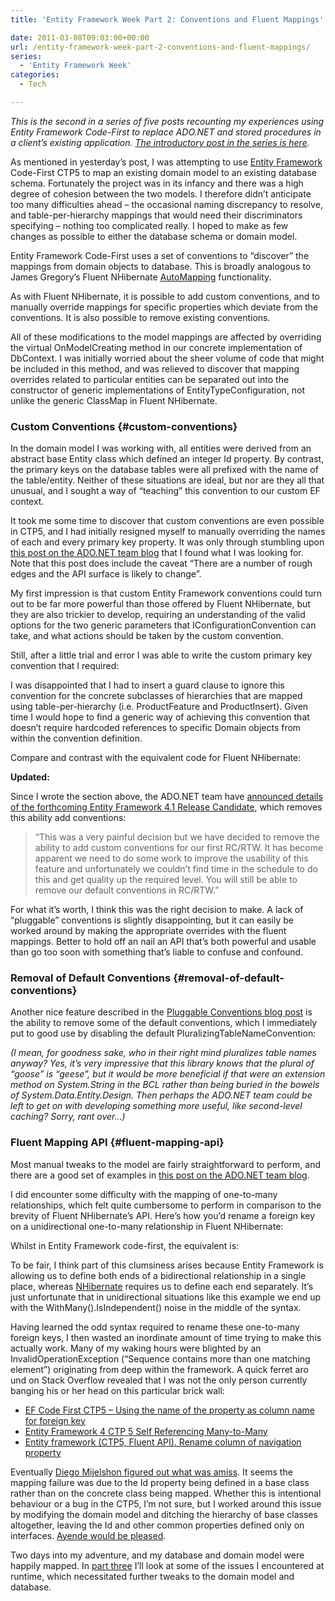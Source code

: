 ```yaml
---
title: 'Entity Framework Week Part 2: Conventions and Fluent Mappings'

date: 2011-03-08T09:03:00+00:00
url: /entity-framework-week-part-2-conventions-and-fluent-mappings/
series:
  - 'Entity Framework Week'
categories:
  - Tech

---
```

_This is the second in a series of five posts recounting my experiences using Entity Framework Code-First to replace ADO.NET and stored procedures in a client’s existing application. [The introductory post in the series is here][1]._

As mentioned in yesterday’s post, I was attempting to use [Entity Framework][2] Code-First CTP5 to map an existing domain model to an existing database schema. Fortunately the project was in its infancy and there was a high degree of cohesion between the two models. I therefore didn’t anticipate too many difficulties ahead – the occasional naming discrepancy to resolve, and table-per-hierarchy mappings that would need their discriminators specifying – nothing too complicated really. I hoped to make as few changes as possible to either the database schema or domain model.

Entity Framework Code-First uses a set of conventions to “discover” the mappings from domain objects to database. This is broadly analogous to James Gregory’s Fluent NHibernate [AutoMapping][3] functionality.

As with Fluent NHibernate, it is possible to add custom conventions, and to manually override mappings for specific properties which deviate from the conventions. It is also possible to remove existing conventions.

All of these modifications to the model mappings are affected by overriding the virtual OnModelCreating method in our concrete implementation of DbContext. I was initially worried about the sheer volume of code that might be included in this method, and was relieved to discover that mapping overrides related to particular entities can be separated out into the constructor of generic implementations of EntityTypeConfiguration, not unlike the generic ClassMap in Fluent NHibernate.

### Custom Conventions {#custom-conventions}

In the domain model I was working with, all entities were derived from an abstract base Entity class which defined an integer Id property. By contrast, the primary keys on the database tables were all prefixed with the name of the table/entity. Neither of these situations are ideal, but nor are they all that unusual, and I sought a way of “teaching” this convention to our custom EF context.

It took me some time to discover that custom conventions are even possible in CTP5, and I had initially resigned myself to manually overriding the names of each and every primary key property. It was only through stumbling upon [this post on the ADO.NET team blog][4] that I found what I was looking for. Note that this post does include the caveat “There are a number of rough edges and the API surface is likely to change”.

My first impression is that custom Entity Framework conventions could turn out to be far more powerful than those offered by Fluent NHibernate, but they are also trickier to develop, requiring an understanding of the valid options for the two generic parameters that IConfigurationConvention can take, and what actions should be taken by the custom convention.

Still, after a little trial and error I was able to write the custom primary key convention that I required:

<!--kg-card-begin: html-->

<!--kg-card-end: html-->

I was disappointed that I had to insert a guard clause to ignore this convention for the concrete subclasses of hierarchies that are mapped using table-per-hierarchy (i.e. ProductFeature and ProductInsert). Given time I would hope to find a generic way of achieving this convention that doesn’t require hardcoded references to specific Domain objects from within the convention definition.

Compare and contrast with the equivalent code for Fluent NHibernate:

<!--kg-card-begin: html-->

<!--kg-card-end: html-->

**Updated:**

Since I wrote the section above, the ADO.NET team have [announced details of the forthcoming Entity Framework 4.1 Release Candidate][5], which removes this ability add conventions:

> “This was a very painful decision but we have decided to remove the ability to add custom conventions for our first RC/RTW. It has become apparent we need to do some work to improve the usability of this feature and unfortunately we couldn’t find time in the schedule to do this and get quality up the required level. You will still be able to remove our default conventions in RC/RTW.”

For what it’s worth, I think this was the right decision to make. A lack of “pluggable” conventions is slightly disappointing, but it can easily be worked around by making the appropriate overrides with the fluent mappings. Better to hold off an nail an API that’s both powerful and usable than go too soon with something that’s liable to confuse and confound.

### Removal of Default Conventions {#removal-of-default-conventions}

Another nice feature described in the [Pluggable Conventions blog post][4] is the ability to remove some of the default conventions, which I immediately put to good use by disabling the default PluralizingTableNameConvention:

<!--kg-card-begin: html-->

<!--kg-card-end: html-->

_(I mean, for goodness sake, who in their right mind pluralizes table names anyway? Yes, it’s very impressive that this library knows that the plural of “goose” is “geese”, but it would be more beneficial if that were an extension method on System.String in the BCL rather than being buried in the bowels of System.Data.Entity.Design. Then perhaps the ADO.NET team could be left to get on with developing something more useful, like second-level caching? Sorry, rant over…)_

### Fluent Mapping API {#fluent-mapping-api}

Most manual tweaks to the model are fairly straightforward to perform, and there are a good set of examples in [this post on the ADO.NET team blog][6].

I did encounter some difficulty with the mapping of one-to-many relationships, which felt quite cumbersome to perform in comparison to the brevity of Fluent NHibernate’s API. Here’s how you’d rename a foreign key on a unidirectional one-to-many relationship in Fluent NHibernate:

<!--kg-card-begin: html-->

<!--kg-card-end: html-->

Whilst in Entity Framework code-first, the equivalent is:

<!--kg-card-begin: html-->

<!--kg-card-end: html-->

To be fair, I think part of this clumsiness arises because Entity Framework is allowing us to define both ends of a bidirectional relationship in a single place, whereas [NHibernate][7] requires us to define each end separately. It’s just unfortunate that in unidirectional situations like this example we end up with the WithMany().IsIndependent() noise in the middle of the syntax.

Having learned the odd syntax required to rename these one-to-many foreign keys, I then wasted an inordinate amount of time trying to make this actually work. Many of my waking hours were blighted by an InvalidOperationException (“Sequence contains more than one matching element”) originating from deep within the framework. A quick ferret aro  
und on Stack Overflow revealed that I was not the only person currently banging his or her head on this particular brick wall:

  * [EF Code First CTP5 – Using the name of the property as column name for foreign key][8]
  * [Entity Framework 4 CTP 5 Self Referencing Many-to-Many][9]
  * [Entity framework (CTP5, Fluent API). Rename column of navigation property][10]

Eventually [Diego Mijelshon figured out what was amiss][11]. It seems the mapping failure was due to the Id property being defined in a base class rather than on the concrete class being mapped. Whether this is intentional behaviour or a bug in the CTP5, I’m not sure, but I worked around this issue by modifying the domain model and ditching the hierarchy of base classes altogether, leaving the Id and other common properties defined only on interfaces. [Ayende would be pleased][12].

Two days into my adventure, and my database and domain model were happily mapped. In [part three][13] I’ll look at some of the issues I encountered at runtime, which necessitated further tweaks to the domain model and database.

 [1]: https://blog.iannelson.uk/entity-framework-week-part-1-introduction-configuration-and-initialization/
 [2]: http://msdn.microsoft.com/en-us/library/bb399572.aspx
 [3]: http://wiki.fluentnhibernate.org/Auto_Mapping
 [4]: http://blogs.msdn.com/b/adonet/archive/2011/01/10/ef-feature-ctp5-pluggable-conventions.aspx
 [5]: http://blogs.msdn.com/b/adonet/archive/2011/03/02/ef-4-1-is-coming-dbcontext-api-amp-code-first-rtw.aspx
 [6]: http://blogs.msdn.com/b/adonet/archive/2010/12/14/ef-feature-ctp5-fluent-api-samples.aspx
 [7]: http://www.nhforge.org
 [8]: http://stackoverflow.com/questions/5008479/ef-code-first-ctp5-using-the-name-of-the-property-as-column-name-for-foreign-ke
 [9]: http://stackoverflow.com/questions/4981228/entity-framework-4-ctp-5-self-referencing-many-to-many
 [10]: http://stackoverflow.com/questions/4660908/entity-framework-ctp5-fluent-api-rename-column-of-navigation-property
 [11]: http://stackoverflow.com/questions/5008479/ef-code-first-ctp5-using-the-name-of-the-property-as-column-name-for-foreign-ke/5090600#5090600
 [12]: http://ayende.com/blog/archive/2011/02/21/code-review-guidelines-avoid-inheritance-for-properties.aspx
 [13]: https://blog.iannelson.uk/entity-framework-week-part-3-runtime-issues-encountered/